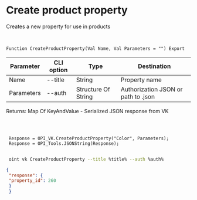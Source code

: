 ﻿---
sidebar_position: 2
---

# Create product property
 Creates a new property for use in products


<br/>


`Function CreateProductProperty(Val Name, Val Parameters = "") Export`

 | Parameter | CLI option | Type | Destination |
 |-|-|-|-|
 | Name | --title | String | Property name |
 | Parameters | --auth | Structure Of String | Authorization JSON or path to .json |

 
 Returns: Map Of KeyAndValue - Serialized JSON response from VK 

<br/>




```bsl title="Code example"
 
 Response = OPI_VK.CreateProductProperty("Color", Parameters);
 Response = OPI_Tools.JSONString(Response);
```
	


```sh title="CLI command example"
 
 oint vk CreateProductProperty --title %title% --auth %auth%

```

```json title="Result"
{
 "response": {
 "property_id": 260
 }
 }
```

